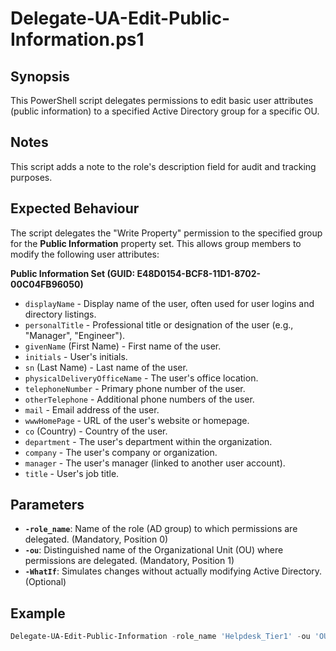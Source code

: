 # Delegate-UA-Edit-Public-Information.ps1

## Synopsis

This PowerShell script delegates permissions to edit basic user attributes (public information) to a specified Active Directory group for a specific OU.

## Notes

This script adds a note to the role's description field for audit and tracking purposes.

## Expected Behaviour

The script delegates the "Write Property" permission to the specified group for the **Public Information** property set. This allows group members to modify the following user attributes:

**Public Information Set (GUID: E48D0154-BCF8-11D1-8702-00C04FB96050)**

*   `displayName` -  Display name of the user, often used for user logins and directory listings.
*   `personalTitle` -  Professional title or designation of the user (e.g., "Manager", "Engineer").
*   `givenName` (First Name) -  First name of the user.
*   `initials` -  User's initials.
*   `sn` (Last Name) -  Last name of the user.
*   `physicalDeliveryOfficeName` -  The user's office location.
*   `telephoneNumber` - Primary phone number of the user.
*   `otherTelephone` -  Additional phone numbers of the user.
*   `mail` -  Email address of the user.
*   `wwwHomePage` -  URL of the user's website or homepage.
*   `co` (Country) -  Country of the user.
*   `department` -  The user's department within the organization.
*   `company` -  The user's company or organization.
*   `manager` -  The user's manager (linked to another user account).
*   `title` -  User's job title.

## Parameters

* **`-role_name`**: Name of the role (AD group) to which permissions are delegated. (Mandatory, Position 0)
* **`-ou`**: Distinguished name of the Organizational Unit (OU) where permissions are delegated. (Mandatory, Position 1)
* **`-WhatIf`**: Simulates changes without actually modifying Active Directory. (Optional)

## Example

```powershell
Delegate-UA-Edit-Public-Information -role_name 'Helpdesk_Tier1' -ou 'OU=Standard Users,DC=contoso,DC=com'
